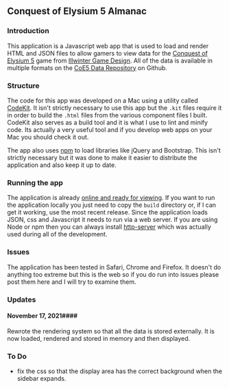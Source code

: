 ## Conquest of Elysium 5 Almanac ##

### Introduction ###

This application is a Javascript web app that is used to load and render HTML and JSON files to allow gamers to view
 data for the [Conquest of Elysium 5][coe5] game from [Illwinter Game Design][illwinter]. All of the data is available in multiple 
 formats on the [CoE5 Data Repository][coedata] on Github.
 
 ### Structure ###
 
 The code for this app was developed on a Mac using a utility called [CodeKit][codekit]. It isn't strictly necessary to use this 
 app but the `.kit` files require it in order to build the `.html` files from the various component files I built. CodeKit
 also serves as a build tool and it is what I use to lint and minify code. Its actually a very useful tool and if you develop
 web apps on your Mac you should check it out.
 
 The app also uses [npm](https://www.npmjs.com) to load libraries like jQuery and Bootstrap. This isn't strictly necessary but 
 it was done to make it easier to distribute the application and also keep it up to date. 
 
 ### Running the app ###
 
 The application is already [online and ready for viewing](https://coe5alamanc.netlify.app). If you want to run the application
 locally you just need to copy the `build` directory or, if I can get it working, use the most recent release. Since the application 
 loads JSON, css and Javascript it needs to run via a web server. If you are using Node or npm then you can always 
 install [http-server](https://www.npmjs.com/package/http-server) which was actually used during all of the development.
 
 ### Issues ###
 
 The application has been tested in Safari, Chrome and Firefox. It doesn't do anything too extreme but this is the web so if
 you do run into issues please post them here and I will try to examine them. 
 
 ### Updates ###
 
 #### November 17, 2021####
 
 Rewrote the rendering system so that all the data is stored externally. It is now loaded, rendered and stored in memory and 
 then displayed. 
 
### To Do ###

- fix the css so that the display area has the correct background when the sidebar expands. 

 
 
 [illwinter]:http://www.illwinter.com
 [coe5]:http://www.illwinter.com/coe5/index.html
 [coedata]:https://github.com/lolbat/Conquest-of-Elysium-5-data 
 [codekit]:https://codekitapp.com